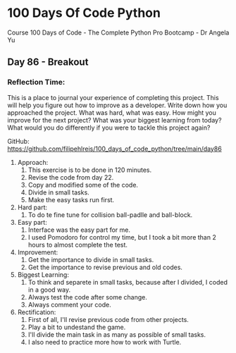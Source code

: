 # 100 Days Of Code Python
Course 100 Days of Code - The Complete Python Pro Bootcamp - Dr Angela Yu

## Day 86 - Breakout

### **Reflection Time:**
This is a place to journal your experience of completing this project. This will help you figure out how to improve as a developer.
Write down how you approached the project. What was hard, what was easy. How might you improve for the next project? What was your biggest learning from today? What would you do differently if you were to tackle this project again?

GitHub: https://github.com/filipehlreis/100_days_of_code_python/tree/main/day86

1. Approach:
	1. This exercise is to be done in 120 minutes.
	2. Revise the code from day 22.
	3. Copy and modified some of the code.
    4. Divide in small tasks.
	5. Make the easy tasks run first.
2. Hard part:
	1. To do te fine tune for collision ball-padlle and ball-block.
3. Easy part:
    1. Interface was the easy part for me.
    2. I used Pomodoro for control my time, but I took a bit more than 2 hours to almost complete the test.
4. Improvement:
    1. Get the importance to divide in small tasks.
    2. Get the importance to revise previous and old codes.
5.  Biggest Learning:
    1. To think and separete in small tasks, because after I divided, I coded in a good way.
    2. Always test the code after some change.
    3. Always comment your code.
6.  Rectification:
    1. First of all, I'll revise previous code from other projects.
    2. Play a bit to undestand the game.
    3. I'll divide the main task in as many as possible of small tasks.
    4. I also need to practice more how to work with Turtle.